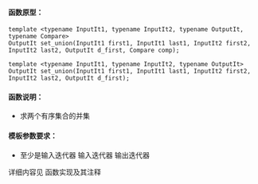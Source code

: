 
#### 函数原型：
```
template <typename InputIt1, typename InputIt2, typename OutputIt, typename Compare>
OutputIt set_union(InputIt1 first1, InputIt1 last1, InputIt2 first2, InputIt2 last2, OutputIt d_first, Compare comp);

template <typename InputIt1, typename InputIt2, typename OutputIt>
OutputIt set_union(InputIt1 first1, InputIt1 last1, InputIt2 first2, InputIt2 last2, OutputIt d_first);
```

#### 函数说明：
* 求两个有序集合的并集

#### 模板参数要求：
* 至少是输入迭代器 输入迭代器 输出迭代器

详细内容见 函数实现及其注释

